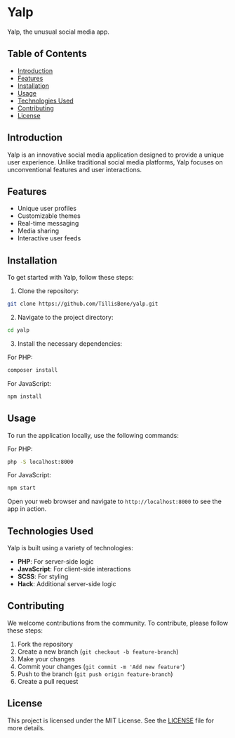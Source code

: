 # Yalp

Yalp, the unusual social media app.

## Table of Contents

- [Introduction](#introduction)
- [Features](#features)
- [Installation](#installation)
- [Usage](#usage)
- [Technologies Used](#technologies-used)
- [Contributing](#contributing)
- [License](#license)

## Introduction

Yalp is an innovative social media application designed to provide a unique user experience. Unlike traditional social media platforms, Yalp focuses on unconventional features and user interactions.

## Features

- Unique user profiles
- Customizable themes
- Real-time messaging
- Media sharing
- Interactive user feeds

## Installation

To get started with Yalp, follow these steps:

1. Clone the repository:

```bash
git clone https://github.com/TillisBene/yalp.git
```

2. Navigate to the project directory:

```bash
cd yalp
```

3. Install the necessary dependencies:

For PHP:

```bash
composer install
```

For JavaScript:

```bash
npm install
```

## Usage

To run the application locally, use the following commands:

For PHP:

```bash
php -S localhost:8000
```

For JavaScript:

```bash
npm start
```

Open your web browser and navigate to `http://localhost:8000` to see the app in action.

## Technologies Used

Yalp is built using a variety of technologies:

- **PHP**: For server-side logic
- **JavaScript**: For client-side interactions
- **SCSS**: For styling
- **Hack**: Additional server-side logic

## Contributing

We welcome contributions from the community. To contribute, please follow these steps:

1. Fork the repository
2. Create a new branch (`git checkout -b feature-branch`)
3. Make your changes
4. Commit your changes (`git commit -m 'Add new feature'`)
5. Push to the branch (`git push origin feature-branch`)
6. Create a pull request

## License

This project is licensed under the MIT License. See the [LICENSE](LICENSE) file for more details.
